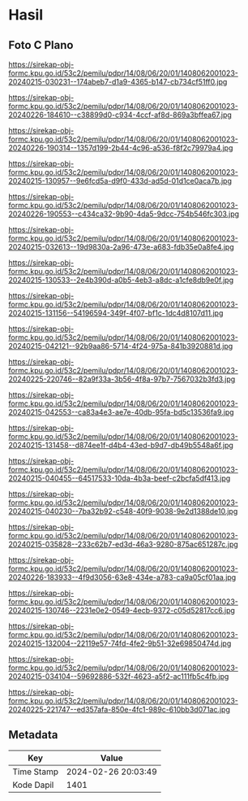 # Hasil

## Foto C Plano

https://sirekap-obj-formc.kpu.go.id/53c2/pemilu/pdpr/14/08/06/20/01/1408062001023-20240215-030231--174abeb7-d1a9-4365-b147-cb734cf51ff0.jpg

https://sirekap-obj-formc.kpu.go.id/53c2/pemilu/pdpr/14/08/06/20/01/1408062001023-20240226-184610--c38899d0-c934-4ccf-af8d-869a3bffea67.jpg

https://sirekap-obj-formc.kpu.go.id/53c2/pemilu/pdpr/14/08/06/20/01/1408062001023-20240226-190314--1357d199-2b44-4c96-a536-f8f2c79979a4.jpg

https://sirekap-obj-formc.kpu.go.id/53c2/pemilu/pdpr/14/08/06/20/01/1408062001023-20240215-130957--9e6fcd5a-d9f0-433d-ad5d-01d1ce0aca7b.jpg

https://sirekap-obj-formc.kpu.go.id/53c2/pemilu/pdpr/14/08/06/20/01/1408062001023-20240226-190553--c434ca32-9b90-4da5-9dcc-754b546fc303.jpg

https://sirekap-obj-formc.kpu.go.id/53c2/pemilu/pdpr/14/08/06/20/01/1408062001023-20240215-032613--19d9830a-2a96-473e-a683-fdb35e0a8fe4.jpg

https://sirekap-obj-formc.kpu.go.id/53c2/pemilu/pdpr/14/08/06/20/01/1408062001023-20240215-130533--2e4b390d-a0b5-4eb3-a8dc-a1cfe8db9e0f.jpg

https://sirekap-obj-formc.kpu.go.id/53c2/pemilu/pdpr/14/08/06/20/01/1408062001023-20240215-131156--54196594-349f-4f07-bf1c-1dc4d8107d11.jpg

https://sirekap-obj-formc.kpu.go.id/53c2/pemilu/pdpr/14/08/06/20/01/1408062001023-20240215-042121--92b9aa86-5714-4f24-975a-841b3920881d.jpg

https://sirekap-obj-formc.kpu.go.id/53c2/pemilu/pdpr/14/08/06/20/01/1408062001023-20240225-220746--82a9f33a-3b56-4f8a-97b7-7567032b3fd3.jpg

https://sirekap-obj-formc.kpu.go.id/53c2/pemilu/pdpr/14/08/06/20/01/1408062001023-20240215-042553--ca83a4e3-ae7e-40db-95fa-bd5c13536fa9.jpg

https://sirekap-obj-formc.kpu.go.id/53c2/pemilu/pdpr/14/08/06/20/01/1408062001023-20240215-131458--d874ee1f-d4b4-43ed-b9d7-db49b5548a6f.jpg

https://sirekap-obj-formc.kpu.go.id/53c2/pemilu/pdpr/14/08/06/20/01/1408062001023-20240215-040455--64517533-10da-4b3a-beef-c2bcfa5df413.jpg

https://sirekap-obj-formc.kpu.go.id/53c2/pemilu/pdpr/14/08/06/20/01/1408062001023-20240215-040230--7ba32b92-c548-40f9-9038-9e2d1388de10.jpg

https://sirekap-obj-formc.kpu.go.id/53c2/pemilu/pdpr/14/08/06/20/01/1408062001023-20240215-035828--233c62b7-ed3d-46a3-9280-875ac651287c.jpg

https://sirekap-obj-formc.kpu.go.id/53c2/pemilu/pdpr/14/08/06/20/01/1408062001023-20240226-183933--4f9d3056-63e8-434e-a783-ca9a05cf01aa.jpg

https://sirekap-obj-formc.kpu.go.id/53c2/pemilu/pdpr/14/08/06/20/01/1408062001023-20240215-130746--2231e0e2-0549-4ecb-9372-c05d52817cc6.jpg

https://sirekap-obj-formc.kpu.go.id/53c2/pemilu/pdpr/14/08/06/20/01/1408062001023-20240215-132004--22119e57-74fd-4fe2-9b51-32e69850474d.jpg

https://sirekap-obj-formc.kpu.go.id/53c2/pemilu/pdpr/14/08/06/20/01/1408062001023-20240215-034104--59692886-532f-4623-a5f2-ac111fb5c4fb.jpg

https://sirekap-obj-formc.kpu.go.id/53c2/pemilu/pdpr/14/08/06/20/01/1408062001023-20240225-221747--ed357afa-850e-4fc1-989c-610bb3d071ac.jpg


## Metadata

| Key        | Value               |
| ---------- | ------------------- |
| Time Stamp | 2024-02-26 20:03:49 |
| Kode Dapil | 1401                |




